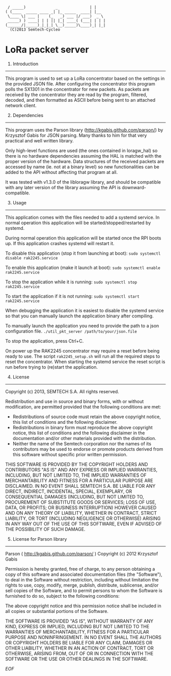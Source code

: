 	 / _____)             _              | |    
	( (____  _____ ____ _| |_ _____  ____| |__  
	 \____ \| ___ |    (_   _) ___ |/ ___)  _ \ 
	 _____) ) ____| | | || |_| ____( (___| | | |
	(______/|_____)_|_|_| \__)_____)\____)_| |_|
	  (C)2013 Semtech-Cycleo

LoRa packet server
===================

1. Introduction
----------------

This program is used to set up a LoRa concentrator based on the settings in
the provided JSON file. After configuring the concentrator this program polls
the SX1301 in the concentrator for new packets. As packets are received by the
concentrator they are read by the program, filtered, decoded, and then
formatted as ASCII before being sent to an attached network client.

2. Dependencies
----------------

This program uses the Parson library (http://kgabis.github.com/parson/) by
Krzysztof Gabis for JSON parsing.
Many thanks to him for that very practical and well written library.

Only high-level functions are used (the ones contained in loragw_hal) so there
is no hardware dependencies assuming the HAL is matched with the proper version
of the hardware.
Data structures of the received packets are accessed by name (ie. not at a
binary level) so new functionalities can be added to the API without affecting
that program at all.

It was tested with v1.3.0 of the libloragw library, and should be compatible
with any later version of the library assuming the API is downward-compatible.

3. Usage
---------

This application comes with the files needed to add a systemd service.
In normal operation this application will be started/stopped/restarted by
systemd.

During normal operation this application will be started once the RPI boots up.
If this application crashes systemd will restart it.

To disable this application (stop it from launching at boot):
`sudo systemctl disable rak2245.service`

To enable this application (make it launch at boot):
`sudo systemctl enable rak2245.service`

To stop the application while it is running:
`sudo systemctl stop rak2245.service`

To start the application if it is not running:
`sudo systemctl start rak2245.service`

When debugging the application it is easiest to disable the systemd service so
that you can manually launch the application binary after compiling.

To manually launch the application you need to provide the path to a json 
configuration file.
`./util_pkt_server /path/to/your/json.file`

To stop the application, press Ctrl+C.

On power up the RAK2245 concentrator may require a reset before being ready to
use. The script `rak2245_setup.sh` will run all the required steps to reset the
concentrator. When starting the systemd service the reset script is run before 
trying to (re)start the application.

4. License
-----------

Copyright (c) 2013, SEMTECH S.A.
All rights reserved.

Redistribution and use in source and binary forms, with or without
modification, are permitted provided that the following conditions are met:

* Redistributions of source code must retain the above copyright
  notice, this list of conditions and the following disclaimer.
* Redistributions in binary form must reproduce the above copyright
  notice, this list of conditions and the following disclaimer in the
  documentation and/or other materials provided with the distribution.
* Neither the name of the Semtech corporation nor the
  names of its contributors may be used to endorse or promote products
  derived from this software without specific prior written permission.

THIS SOFTWARE IS PROVIDED BY THE COPYRIGHT HOLDERS AND CONTRIBUTORS "AS IS" AND
ANY EXPRESS OR IMPLIED WARRANTIES, INCLUDING, BUT NOT LIMITED TO, THE IMPLIED
WARRANTIES OF MERCHANTABILITY AND FITNESS FOR A PARTICULAR PURPOSE ARE
DISCLAIMED. IN NO EVENT SHALL SEMTECH S.A. BE LIABLE FOR ANY
DIRECT, INDIRECT, INCIDENTAL, SPECIAL, EXEMPLARY, OR CONSEQUENTIAL DAMAGES
(INCLUDING, BUT NOT LIMITED TO, PROCUREMENT OF SUBSTITUTE GOODS OR SERVICES;
LOSS OF USE, DATA, OR PROFITS; OR BUSINESS INTERRUPTION) HOWEVER CAUSED AND
ON ANY THEORY OF LIABILITY, WHETHER IN CONTRACT, STRICT LIABILITY, OR TORT
(INCLUDING NEGLIGENCE OR OTHERWISE) ARISING IN ANY WAY OUT OF THE USE OF THIS
SOFTWARE, EVEN IF ADVISED OF THE POSSIBILITY OF SUCH DAMAGE.

5. License for Parson library
------------------------------

Parson ( http://kgabis.github.com/parson/ )
Copyright (c) 2012 Krzysztof Gabis

Permission is hereby granted, free of charge, to any person obtaining a copy
of this software and associated documentation files (the "Software"), to deal
in the Software without restriction, including without limitation the rights
to use, copy, modify, merge, publish, distribute, sublicense, and/or sell
copies of the Software, and to permit persons to whom the Software is
furnished to do so, subject to the following conditions:

The above copyright notice and this permission notice shall be included in
all copies or substantial portions of the Software.

THE SOFTWARE IS PROVIDED "AS IS", WITHOUT WARRANTY OF ANY KIND, EXPRESS OR
IMPLIED, INCLUDING BUT NOT LIMITED TO THE WARRANTIES OF MERCHANTABILITY,
FITNESS FOR A PARTICULAR PURPOSE AND NONINFRINGEMENT. IN NO EVENT SHALL THE
AUTHORS OR COPYRIGHT HOLDERS BE LIABLE FOR ANY CLAIM, DAMAGES OR OTHER
LIABILITY, WHETHER IN AN ACTION OF CONTRACT, TORT OR OTHERWISE, ARISING FROM,
OUT OF OR IN CONNECTION WITH THE SOFTWARE OR THE USE OR OTHER DEALINGS IN
THE SOFTWARE.

*EOF*
